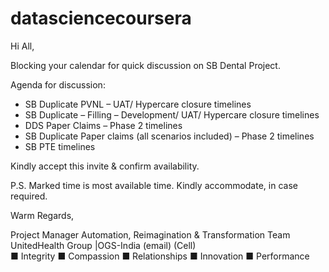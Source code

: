# datasciencecoursera

Hi All,

Blocking your calendar for quick discussion on SB Dental Project.

Agenda for discussion: 
-	SB Duplicate PVNL – UAT/ Hypercare closure timelines
-	SB Duplicate – Filling – Development/ UAT/ Hypercare closure timelines
-	DDS Paper Claims – Phase 2 timelines
-	SB Duplicate Paper claims (all scenarios included) – Phase 2 timelines
-	SB PTE timelines

Kindly accept this invite & confirm availability.

P.S. Marked time is most available time. Kindly accommodate, in case required.

Warm Regards, 

Project Manager
Automation, Reimagination & Transformation Team
UnitedHealth Group |OGS-India
(email) 
(Cell)  
■ Integrity ■ Compassion ■ Relationships ■ Innovation ■ Performance
